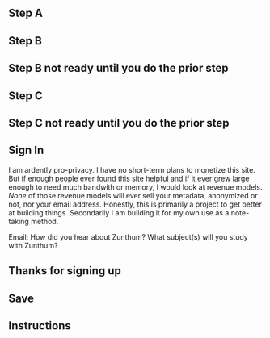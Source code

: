 ## Step A

## Step B
## Step B not ready until you do the prior step
## Step C
## Step C not ready until you do the prior step
## Sign In
I am ardently pro-privacy.  I have no short-term plans to monetize this site.  But if enough people ever found this site helpful and if it ever grew large enough to need much bandwith or memory, I would look at revenue models. *None* of those revenue models will ever sell your metadata, anonymized or not, nor your email address.  Honestly, this is primarily a project to get better at building things.  Secondarily I am building it for my own use as a note-taking method.


Email:
How did you hear about Zunthum?
What subject(s) will you study with Zunthum?
## Thanks for signing up
## Save
## Instructions
